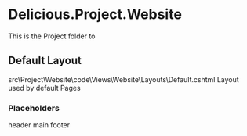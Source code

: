 # Delicious.Project.Website

This is the Project folder to 
## Default Layout
src\Project\Website\code\Views\Website\Layouts\Default.cshtml
Layout used by default Pages 

### Placeholders
header
main
footer